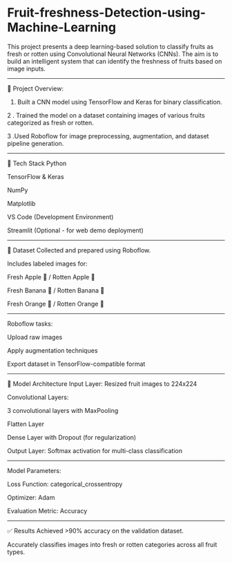# Fruit-freshness-Detection-using-Machine-Learning
This project presents a deep learning-based solution to classify fruits as fresh or rotten using Convolutional Neural Networks (CNNs). The aim is to build an intelligent system that can identify the freshness of fruits based on image inputs.
<hr>

📌 Project Overview:

1. Built a CNN model using TensorFlow and Keras for binary classification.

2 . Trained the model on a dataset containing images of various fruits categorized as fresh or rotten.

3  .Used Roboflow for image preprocessing, augmentation, and dataset pipeline generation.
<hr>

🧠 Tech Stack
Python

TensorFlow & Keras

NumPy

Matplotlib

VS Code (Development Environment)

Streamlit (Optional - for web demo deployment)
<hr>

📂 Dataset
Collected and prepared using Roboflow.

Includes labeled images for:

Fresh Apple 🍏 / Rotten Apple 🍎

Fresh Banana 🍌 / Rotten Banana 🍌

Fresh Orange 🍊 / Rotten Orange 🍊
<hr>

Roboflow tasks:

Upload raw images

Apply augmentation techniques

Export dataset in TensorFlow-compatible format
<hr>

🧪 Model Architecture
Input Layer: Resized fruit images to 224x224

Convolutional Layers:

3 convolutional layers with MaxPooling

Flatten Layer

Dense Layer with Dropout (for regularization)

Output Layer: Softmax activation for multi-class classification
<hr>

Model Parameters:

Loss Function: categorical_crossentropy

Optimizer: Adam

Evaluation Metric: Accuracy
<hr>

✅ Results
Achieved >90% accuracy on the validation dataset.

Accurately classifies images into fresh or rotten categories across all fruit types.

